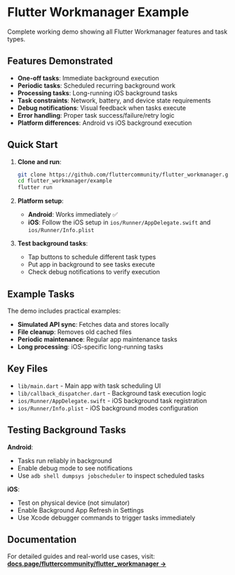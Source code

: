 # Flutter Workmanager Example

Complete working demo showing all Flutter Workmanager features and task types.

## Features Demonstrated

- **One-off tasks**: Immediate background execution
- **Periodic tasks**: Scheduled recurring background work
- **Processing tasks**: Long-running iOS background tasks
- **Task constraints**: Network, battery, and device state requirements
- **Debug notifications**: Visual feedback when tasks execute
- **Error handling**: Proper task success/failure/retry logic
- **Platform differences**: Android vs iOS background execution

## Quick Start

1. **Clone and run**:
   ```bash
   git clone https://github.com/fluttercommunity/flutter_workmanager.git
   cd flutter_workmanager/example
   flutter run
   ```

2. **Platform setup**:
   - **Android**: Works immediately ✅
   - **iOS**: Follow the iOS setup in `ios/Runner/AppDelegate.swift` and `ios/Runner/Info.plist`

3. **Test background tasks**:
   - Tap buttons to schedule different task types
   - Put app in background to see tasks execute
   - Check debug notifications to verify execution

## Example Tasks

The demo includes practical examples:

- **Simulated API sync**: Fetches data and stores locally
- **File cleanup**: Removes old cached files
- **Periodic maintenance**: Regular app maintenance tasks
- **Long processing**: iOS-specific long-running tasks

## Key Files

- `lib/main.dart` - Main app with task scheduling UI
- `lib/callback_dispatcher.dart` - Background task execution logic
- `ios/Runner/AppDelegate.swift` - iOS background task registration
- `ios/Runner/Info.plist` - iOS background modes configuration

## Testing Background Tasks

**Android**: 
- Tasks run reliably in background
- Enable debug mode to see notifications
- Use `adb shell dumpsys jobscheduler` to inspect scheduled tasks

**iOS**: 
- Test on physical device (not simulator)
- Enable Background App Refresh in Settings
- Use Xcode debugger commands to trigger tasks immediately

## Documentation

For detailed guides and real-world use cases, visit: **[docs.page/fluttercommunity/flutter_workmanager →](https://docs.page/fluttercommunity/flutter_workmanager)**
